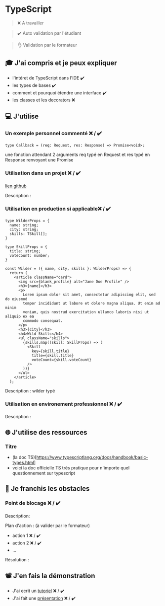 # TypeScript

> ❌ A travailler

> ✔️ Auto validation par l'étudiant

> 👌 Validation par le formateur

## 🎓 J'ai compris et je peux expliquer

- l'intéret de TypeScript dans l'IDE  ✔️
- les types de bases  ✔️
- comment et pourquoi étendre une interface  ✔️
- les classes et les decorators ❌ 

## 💻 J'utilise

### Un exemple personnel commenté ❌ / ✔️

```
type Callback = (req: Request, res: Response) => Promise<void>;
```
une fonction attendant 2 arguments req typé en Request et res typé en Response renvoyant une Promise

### Utilisation dans un projet ❌ / ✔️

[lien github](...)

Description :

### Utilisation en production si applicable❌ / ✔️
```
type WilderProps = {
  name: string;
  city: string;
  skills: TSkill[];
}

type SkillProps = {
  title: string;
  voteCount: number;
}

const Wilder = ({ name, city, skills }: WilderProps) => {
  return (
    <article className="card">
      <img src={blank_profile} alt="Jane Doe Profile" />
      <h3>{name}</h3>
      <p>
        Lorem ipsum dolor sit amet, consectetur adipiscing elit, sed do eiusmod
        tempor incididunt ut labore et dolore magna aliqua. Ut enim ad minim
        veniam, quis nostrud exercitation ullamco laboris nisi ut aliquip ex ea
        commodo consequat.
      </p>
      <h3>{city}</h3>
      <h4>Wild Skills</h4>
      <ul className="skills">
        {skills.map((skill: SkillProps) => (
          <Skill
            key={skill.title}
            title={skill.title}
            voteCount={skill.voteCount}
          />
        ))}
      </ul>
    </article>
  );
```
Description : wilder typé

### Utilisation en environement professionnel ❌ / ✔️

Description :

## 🌐 J'utilise des ressources

### Titre

- (la doc TS)[https://www.typescriptlang.org/docs/handbook/basic-types.html]
- voici la doc officielle TS très pratique pour n'importe quel questionnement sur typescript

## 🚧 Je franchis les obstacles

### Point de blocage ❌ / ✔️

Description:

Plan d'action : (à valider par le formateur)

- action 1 ❌ / ✔️
- action 2 ❌ / ✔️
- ...

Résolution :

## 📽️ J'en fais la démonstration

- J'ai ecrit un [tutoriel](...) ❌ / ✔️
- J'ai fait une [présentation](...) ❌ / ✔️
